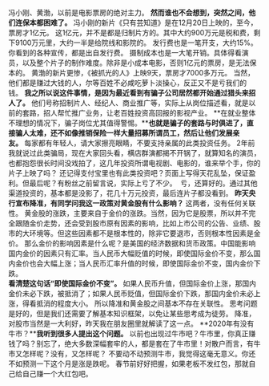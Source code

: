 冯小刚、黄渤，以前是电影票房的绝对主力。 **然而谁也不会想到，突然之间，他们连保本都困难了。** 冯小刚的新片《只有芸知道》是在12月20日上映的，至今，票房才1亿元。 这1亿元，并不是都是归制片方的。其中大约900万元是税和费，剩下9100万元里，大约一半是给院线和影院的。 发行费也是一笔开支，大约15%。你看到的各种宣传，都是出自发行费。 摄制成本也是一大笔开销。具体得看演员，以及整个片子的制作难度。除非是小成本电影，否则1亿元的票房，是无法保本的。 黄渤的新片更惨，《被抓光的人》上映9天，票房才7000多万元。 当然，他们都是赚过大钱的人，尔等百姓不必咸吃萝卜淡操心，反正又不是亏我们的钱。 **我之所以说这件事情，是因为最近看到有骗子公司居然都开始通过猎头来招人了。** 他们号称招制片人、经纪人、商业推广等，实际上从岗位描述看，就是以前的套路，招人帮忙推广业务，让老百姓投资高回报的影视产业。 **在就业整体不理想的情况下，骗子岗位尤其值得警惕。****也就是骗子的套路与时俱进了，直接骗人太难，还不如像推销保险一样大量招募所谓员工，然后让他们发展亲友。** 每家都有年轻人，请大家擦亮眼睛，不要支持亲属的此类投资任务。 2年前我就说过此类骗局，现在大家回头看，横店群演都揭不开锅了，就算知名的演员，也都抱怨很长时间没戏拍了，这几年投资所谓电视剧、电影的，谁来举个手，你的片子上映了吗？ 还记得支付宝里也有此类投资吧？页面上写得天花乱坠，保证盈利。但最后呢？有粉丝之前留言说，实际上亏了不少。 
亏，还算好的。通过其他渠道投资的，基本都是没影了，花几十万元投资，最后连片子都没看到。
**昨天央行宣布降准，有同学问我这一政策对黄金股有什么影响？** 这两者，没有任何关联性。 黄金股的涨跌，主要来自于金价的涨跌。当然，因为它是股票，所以并不完全跟随金价走势，还会受到股市原有因素的影响，比如上市公司的公告、业绩、股市的大环境等。但这些因素都不是根本性的，除非它要退市，否则根本性因素是金价。 那么金价的影响因素是什么呢？是美国的经济数据和货币政策。中国能影响国内金价的因素只有汇率。当人民币大幅贬值的时候，即使国际金价不变，那么国内金价也会大幅上涨；当人民币汇率升值的时候，即使国际金价不变，国内金价下跌。  
**看清楚这句话“即使国际金价不变”。** 如果人民币升值，但国际金价上涨，那国内金价未必下跌，被抵消了；如果人民币贬值，但国际金价下跌，那国内金价未必上涨，得看抵消的程度大小。 所以降准和黄金股之间基本不存在关联性。 思考问题是好的，但是我们还需要了解基本知识框架，以免让某些思考成为徒劳。 降准，对股市当然是一大利好，昨天我在朋友圈里就解读了这一点。 **2020年有没有牛市？****我听到很多人提出这个问题。** 以前也出现过牛市吧？牛市里，你真正赚钱了吗？别忘了，绝大多数深幅套牢的人，都是套在了牛市里！对散户而言，有牛市又怎样呢？没有，又怎样呢？ 不要动不动预测牛市，我觉得这毫无意义。你还不如预测一下这个月是涨是跌呢。 春节前好好把握，如果老板不发红包，那就自己给自己赚一个大红包吧。